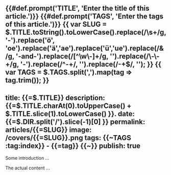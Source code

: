 {{#def.prompt('TITLE', 'Enter the title of this article.')}}
{{#def.prompt('TAGS', 'Enter the tags of this article.')}}
{{ var SLUG = $.TITLE.toString().toLowerCase().replace(/\s+/g, '-').replace('ö', 'oe').replace('ä','ae').replace('ü','ue').replace(/&/g, '-and-').replace(/[^\w\-]+/g, '').replace(/\-\-+/g, '-').replace(/^-+/, '').replace(/-+$/, ''); }}
{{ var TAGS = $.TAGS.split(',').map(tag => tag.trim()); }}
---
title: {{=$.TITLE}}
description: {{=$.TITLE.charAt(0).toUpperCase() + $.TITLE.slice(1).toLowerCase() }}.
date: {{=$.DIR.split('/').slice(-1)[0] }}
permalink: articles/{{=SLUG}}
image: /covers/{{=SLUG}}.png
tags: 
{{~TAGS :tag:index}}
    - {{=tag}}
{{~}}
publish: true
---

Some introduction ...

<!-- more -->

The actual content ...